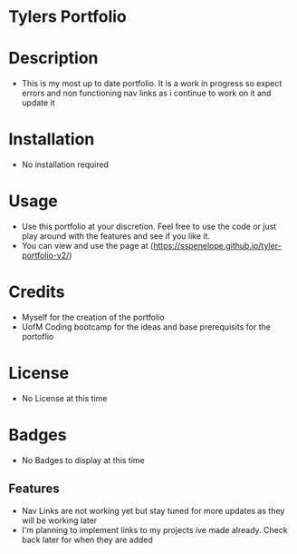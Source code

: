 # Tylers Portfolio

# Description
- This is my most up to date portfolio. It is a work in progress so expect errors and non functioning nav links as i continue to work on it and update it

# Installation 
- No installation required

# Usage
- Use this portfolio at your discretion. Feel free to use the code or just play around with the features and see if you like it.
- You can view and use the page at (https://sspenelope.github.io/tyler-portfolio-v2/)

# Credits
- Myself for the creation of the portfolio
- UofM Coding bootcamp for the ideas and base prerequisits for the portoflio

# License
- No License at this time

# Badges
- No Badges to display at this time

## Features
- Nav Links are not working yet but stay tuned for more updates as they will be working later
- I'm planning to implement links to my projects ive made already. Check back later for when they are added

